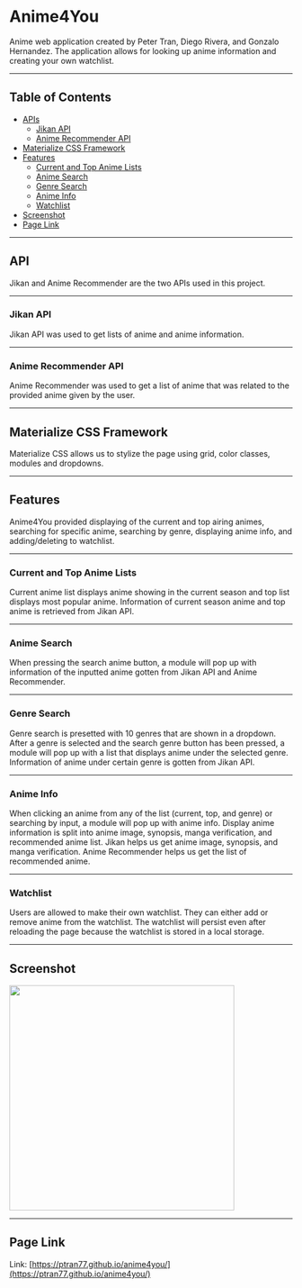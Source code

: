 # Anime4You

Anime web application created by Peter Tran, Diego Rivera, and Gonzalo Hernandez. The application allows for looking up anime information and creating your own watchlist.

---

## Table of Contents

- [APIs](#apis)
  - [Jikan API](#jikan)
  - [Anime Recommender API](#anime-recommender)
- [Materialize CSS Framework](#materialize)
- [Features](#features)
  - [Current and Top Anime Lists](#current-top)
  - [Anime Search](#anime-search)
  - [Genre Search](#genre-search)
  - [Anime Info](#anime-info)
  - [Watchlist](#watchlist)
- [Screenshot](#screenshot)
- [Page Link](#page-link)

---

<a name="apis"></a>

## API

Jikan and Anime Recommender are the two APIs used in this project.

---

<a name="jikan"></a>

### Jikan API

Jikan API was used to get lists of anime and anime information.

---

<a name="anime-recommender"></a>

### Anime Recommender API

Anime Recommender was used to get a list of anime that was related to the provided anime given by the user.

---

<a name="materialize"></a>

## Materialize CSS Framework

Materialize CSS allows us to stylize the page using grid, color classes, modules and dropdowns.

---

<a name="features"></a>

## Features

Anime4You provided displaying of the current and top airing animes, searching for specific anime, searching by genre, displaying anime info, and adding/deleting to watchlist.

---

<a name="current-top"></a>

### Current and Top Anime Lists

Current anime list displays anime showing in the current season and top list displays most popular anime. Information of current season anime and top anime is retrieved from Jikan API.

---

<a name="anime-search"></a>

### Anime Search

When pressing the search anime button, a module will pop up with information of the inputted anime gotten from Jikan API and Anime Recommender.

---

<a name="genre-search"></a>

### Genre Search

Genre search is presetted with 10 genres that are shown in a dropdown. After a genre is selected and the search genre button has been pressed, a module will pop up with a list that displays anime under the selected genre. Information of anime under certain genre is gotten from Jikan API.

---

<a name="anime-info"></a>

### Anime Info

When clicking an anime from any of the list (current, top, and genre) or searching by input, a module will pop up with anime info. Display anime information is split into anime image, synopsis, manga verification, and recommended anime list. Jikan helps us get anime image, synopsis, and manga verification. Anime Recommender helps us get the list of recommended anime.

---

<a name="watchlist"></a>

### Watchlist

Users are allowed to make their own watchlist. They can either add or remove anime from the watchlist. The watchlist will persist even after reloading the page because the watchlist is stored in a local storage.

---

<a name="screenshot"></a>

## Screenshot

<img src ="./assets/images/Anime4You.gif" width="400">

---

<a name="page-link"></a>

## Page Link

Link: [https://ptran77.github.io/anime4you/](https://ptran77.github.io/anime4you/)
